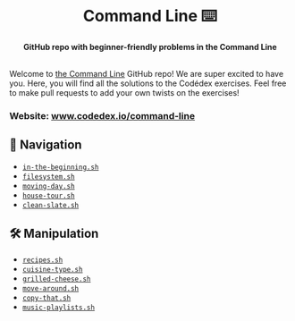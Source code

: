 <div align="center">
  <br>
  <h1>Command Line ⌨️</h1>
  <strong>GitHub repo with beginner-friendly problems in the Command Line</strong>
</div>
<br>

Welcome to [the Command Line](https://www.codedex.io/command-line) GitHub repo! We are super excited to have you. Here, you will find all the solutions to the Codédex exercises. Feel free to make pull requests to add your own twists on the exercises!

### Website: www.codedex.io/command-line

## 🧭 Navigation

- [`in-the-beginning.sh`](https://github.com/codedex-io/command-line-101/blob/main/1-navigation/01-in-the-beginning.sh)
- [`filesystem.sh`](https://github.com/codedex-io/command-line-101/blob/main/1-navigation/02-filesystem.sh)
- [`moving-day.sh`](https://github.com/codedex-io/command-line-101/blob/main/1-navigation/03-moving-day.sh)
- [`house-tour.sh`](https://github.com/codedex-io/command-line-101/blob/main/1-navigation/04-house-tour.sh)
- [`clean-slate.sh`](https://github.com/codedex-io/command-line-101/blob/main/1-navigation/05-clean-slate.sh)

## 🛠️ Manipulation

- [`recipes.sh`](https://github.com/codedex-io/command-line-101/blob/main/2-manipulation/07-recipes.sh)
- [`cuisine-type.sh`](https://github.com/codedex-io/command-line-101/blob/main/2-manipulation/08-cuisine-type.sh)
- [`grilled-cheese.sh`](https://github.com/codedex-io/command-line-101/blob/main/2-manipulation/09-grilled-cheese.sh)
- [`move-around.sh`](https://github.com/codedex-io/command-line-101/blob/main/2-manipulation/10-move-around.sh)
- [`copy-that.sh`](https://github.com/codedex-io/command-line-101/blob/main/2-manipulation/11-copy-that.sh)
- [`music-playlists.sh`](https://github.com/codedex-io/command-line-101/blob/main/2-manipulation/12-music-playlists.sh)

